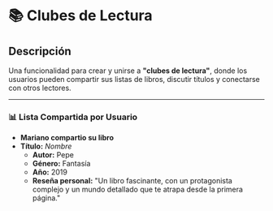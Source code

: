 # 📚 **Clubes de Lectura**

## Descripción
 Una funcionalidad para crear y unirse a **"clubes de lectura"**, donde los usuarios pueden compartir sus listas de libros, discutir títulos y conectarse con otros lectores.

---

### 📊 **Lista Compartida por Usuario**
- **Mariano compartio su libro**
- **Título:** *Nombre*  
  - **Autor:** Pepe 
  - **Género:** Fantasía  
  - **Año:** 2019  
  - **Reseña personal:** "Un libro fascinante, con un protagonista complejo y un mundo detallado que te atrapa desde la primera página."






